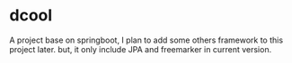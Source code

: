 # dcool

A project base on springboot, I plan to add some others framework to this project later.
but, it only include JPA and freemarker in current version.

